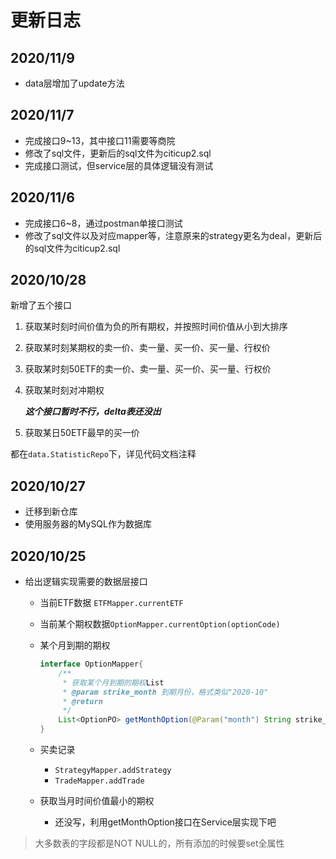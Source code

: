 # 更新日志

## 2020/11/9

+ data层增加了update方法

## 2020/11/7

+ 完成接口9~13，其中接口11需要等商院
+ 修改了sql文件，更新后的sql文件为citicup2.sql
+ 完成接口测试，但service层的具体逻辑没有测试

## 2020/11/6

+ 完成接口6~8，通过postman单接口测试
+ 修改了sql文件以及对应mapper等，注意原来的strategy更名为deal，更新后的sql文件为citicup2.sql

## 2020/10/28

新增了五个接口

1. 获取某时刻时间价值为负的所有期权，并按照时间价值从小到大排序

2. 获取某时刻某期权的卖一价、卖一量、买一价、买一量、行权价

3. 获取某时刻50ETF的卖一价、卖一量、买一价、买一量、行权价

4. 获取某时刻对冲期权

	***这个接口暂时不行，delta表还没出***

5. 获取某日50ETF最早的买一价

都在`data.StatisticRepo`下，详见代码文档注释

## 2020/10/27

* 迁移到新仓库
* 使用服务器的MySQL作为数据库

## 2020/10/25

* 给出逻辑实现需要的数据层接口

	* 当前ETF数据 `ETFMapper.currentETF`

	* 当前某个期权数据`OptionMapper.currentOption(optionCode)`

	* 某个月到期的期权

		```java
		interface OptionMapper{
			/**
		     * 获取某个月到期的期权List
		     * @param strike_month 到期月份，格式类似"2020-10"
		     * @return
		     */
		    List<OptionPO> getMonthOption(@Param("month") String strike_month);
		}
		```

	* 买卖记录

		* `StrategyMapper.addStrategy`
		* `TradeMapper.addTrade`
		
	* 获取当月时间价值最小的期权
	
		* 还没写，利用getMonthOption接口在Service层实现下吧

> 大多数表的字段都是NOT NULL的，所有添加的时候要set全属性

